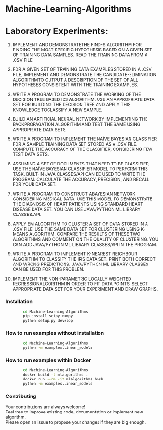 # Machine-Learning-Algorithms


# Laboratory Experiments:

1. IMPLEMENT AND DEMONSTRATETHE FIND-S ALGORITHM FOR FINDING THE MOST SPECIFIC HYPOTHESIS BASED ON A GIVEN SET OF TRAINING DATA SAMPLES. READ THE TRAINING DATA FROM A .CSV FILE.

2. FOR A GIVEN SET OF TRAINING DATA EXAMPLES STORED IN A .CSV FILE, IMPLEMENT AND DEMONSTRATE THE CANDIDATE-ELIMINATION ALGORITHMTO OUTPUT A DESCRIPTION OF THE SET
OF ALL HYPOTHESES CONSISTENT WITH THE TRAINING EXAMPLES.

3. WRITE A PROGRAM TO DEMONSTRATE THE WORKING OF THE DECISION TREE BASED ID3 ALGORITHM. USE AN APPROPRIATE DATA SET FOR BUILDING THE DECISION TREE AND APPLY THIS KNOWLEDGE TOCLASSIFY A NEW SAMPLE.

4. BUILD AN ARTIFICIAL NEURAL NETWORK BY IMPLEMENTING THE BACKPROPAGATION ALGORITHM AND TEST THE SAME USING APPROPRIATE DATA SETS.

5. WRITE A PROGRAM TO IMPLEMENT THE NAÏVE BAYESIAN CLASSIFIER FOR A SAMPLE TRAINING DATA SET STORED AS A .CSV FILE. COMPUTE THE ACCURACY OF THE CLASSIFIER, CONSIDERING FEW TEST DATA SETS.

6. ASSUMING A SET OF DOCUMENTS THAT NEED TO BE CLASSIFIED, USE THE NAÏVE BAYESIAN CLASSIFIER MODEL TO PERFORM THIS TASK. BUILT-IN JAVA CLASSES/API CAN BE USED TO WRITE THE PROGRAM. CALCULATE THE ACCURACY, PRECISION, AND RECALL FOR YOUR DATA SET.

7. WRITE A PROGRAM TO CONSTRUCT ABAYESIAN NETWORK CONSIDERING MEDICAL DATA. USE THIS MODEL TO DEMONSTRATE THE DIAGNOSIS OF HEART PATIENTS USING STANDARD HEART DISEASE DATA SET. YOU CAN USE JAVA/PYTHON ML LIBRARY CLASSES/API.

8. APPLY EM ALGORITHM TO CLUSTER A SET OF DATA STORED IN A .CSV FILE. USE THE SAME DATA SET FOR CLUSTERING USING K-MEANS ALGORITHM. COMPARE THE RESULTS OF THESE TWO ALGORITHMS AND COMMENT ON THE QUALITY OF CLUSTERING. YOU CAN ADD JAVA/PYTHON ML LIBRARY CLASSES/API IN THE PROGRAM.

9. WRITE A PROGRAM TO IMPLEMENT K-NEAREST NEIGHBOUR ALGORITHM TO CLASSIFY THE IRIS DATA SET. PRINT BOTH CORRECT AND WRONG PREDICTIONS. JAVA/PYTHON ML LIBRARY CLASSES CAN BE USED FOR THIS PROBLEM.

10. IMPLEMENT THE NON-PARAMETRIC LOCALLY WEIGHTED REGRESSIONALGORITHM IN ORDER TO FIT DATA POINTS. SELECT APPROPRIATE DATA SET FOR YOUR EXPERIMENT AND DRAW GRAPHS.




### Installation
```sh
        cd Machine-Learning-Algorithms
        pip install scipy numpy
        python setup.py develop
```
### How to run examples without installation
```sh
        cd Machine-Learning-Algorithms
        python -m examples.linear_models
```
### How to run examples within Docker
```sh
        cd Machine-Learning-Algorithms
        docker build -t mlalgorithms .
        docker run --rm -it mlalgorithms bash
        python -m examples.linear_models
```
### Contributing

Your contributions are always welcome!  
Feel free to improve existing code, documentation or implement new algorithm.  
Please open an issue to propose your changes if they are big enough.
